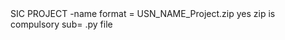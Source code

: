 <STOCK MARKET DATA ANALYSIS>
SIC PROJECT
-name format = USN_NAME_Project.zip yes zip is compulsory
sub= .py file
